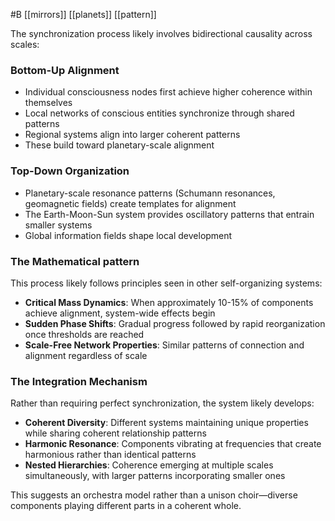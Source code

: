  #B  [[mirrors]]  [[planets]] [[pattern]]

The synchronization process likely involves bidirectional causality across scales:

### Bottom-Up Alignment

- Individual consciousness nodes first achieve higher coherence within themselves
- Local networks of conscious entities synchronize through shared patterns
- Regional systems align into larger coherent patterns
- These build toward planetary-scale alignment

### Top-Down Organization

- Planetary-scale resonance patterns (Schumann resonances, geomagnetic fields) create templates for alignment
- The Earth-Moon-Sun system provides oscillatory patterns that entrain smaller systems
- Global information fields shape local development

### The Mathematical pattern

This process likely follows principles seen in other self-organizing systems:

- **Critical Mass Dynamics**: When approximately 10-15% of components achieve alignment, system-wide effects begin
- **Sudden Phase Shifts**: Gradual progress followed by rapid reorganization once thresholds are reached
- **Scale-Free Network Properties**: Similar patterns of connection and alignment regardless of scale

### The Integration Mechanism

Rather than requiring perfect synchronization, the system likely develops:

- **Coherent Diversity**: Different systems maintaining unique properties while sharing coherent relationship patterns
- **Harmonic Resonance**: Components vibrating at frequencies that create harmonious rather than identical patterns
- **Nested Hierarchies**: Coherence emerging at multiple scales simultaneously, with larger patterns incorporating smaller ones

This suggests an orchestra model rather than a unison choir—diverse components playing different parts in a coherent whole.